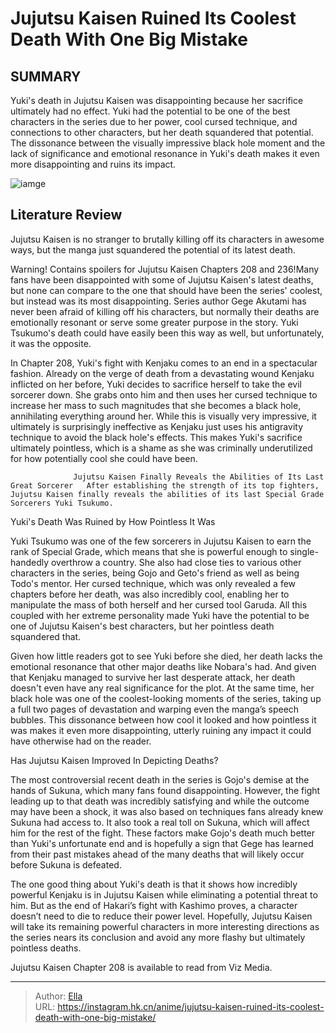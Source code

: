 # Jujutsu Kaisen Ruined Its Coolest Death With One Big Mistake


## SUMMARY 



  Yuki&#39;s death in Jujutsu Kaisen was disappointing because her sacrifice ultimately had no effect.   Yuki had the potential to be one of the best characters in the series due to her power, cool cursed technique, and connections to other characters, but her death squandered that potential.   The dissonance between the visually impressive black hole moment and the lack of significance and emotional resonance in Yuki&#39;s death makes it even more disappointing and ruins its impact.  

![iamge](https://static1.srcdn.com/wordpress/wp-content/uploads/2022/12/yuji-and-kenjaku-from-jujutsu-kaisen.jpg)

## Literature Review

Jujutsu Kaisen is no stranger to brutally killing off its characters in awesome ways, but the manga just squandered the potential of its latest death.




Warning! Contains spoilers for Jujutsu Kaisen Chapters 208 and 236!Many fans have been disappointed with some of Jujutsu Kaisen&#39;s latest deaths, but none can compare to the one that should have been the series&#39; coolest, but instead was its most disappointing. Series author Gege Akutami has never been afraid of killing off his characters, but normally their deaths are emotionally resonant or serve some greater purpose in the story. Yuki Tsukumo&#39;s death could have easily been this way as well, but unfortunately, it was the opposite.




In Chapter 208, Yuki&#39;s fight with Kenjaku comes to an end in a spectacular fashion. Already on the verge of death from a devastating wound Kenjaku inflicted on her before, Yuki decides to sacrifice herself to take the evil sorcerer down. She grabs onto him and then uses her cursed technique to increase her mass to such magnitudes that she becomes a black hole, annihilating everything around her. While this is visually very impressive, it ultimately is surprisingly ineffective as Kenjaku just uses his antigravity technique to avoid the black hole&#39;s effects. This makes Yuki&#39;s sacrifice ultimately pointless, which is a shame as she was criminally underutilized for how potentially cool she could have been.

                  Jujutsu Kaisen Finally Reveals the Abilities of Its Last Great Sorcerer   After establishing the strength of its top fighters, Jujutsu Kaisen finally reveals the abilities of its last Special Grade Sorcerers Yuki Tsukumo.   


 Yuki&#39;s Death Was Ruined by How Pointless It Was 
          




Yuki Tsukumo was one of the few sorcerers in Jujutsu Kaisen to earn the rank of Special Grade, which means that she is powerful enough to single-handedly overthrow a country. She also had close ties to various other characters in the series, being Gojo and Geto&#39;s friend as well as being Todo&#39;s mentor. Her cursed technique, which was only revealed a few chapters before her death, was also incredibly cool, enabling her to manipulate the mass of both herself and her cursed tool Garuda. All this coupled with her extreme personality made Yuki have the potential to be one of Jujutsu Kaisen&#39;s best characters, but her pointless death squandered that.

Given how little readers got to see Yuki before she died, her death lacks the emotional resonance that other major deaths like Nobara&#39;s had. And given that Kenjaku managed to survive her last desperate attack, her death doesn&#39;t even have any real significance for the plot. At the same time, her black hole was one of the coolest-looking moments of the series, taking up a full two pages of devastation and warping even the manga’s speech bubbles. This dissonance between how cool it looked and how pointless it was makes it even more disappointing, utterly ruining any impact it could have otherwise had on the reader.






 Has Jujutsu Kaisen Improved In Depicting Deaths? 
          

The most controversial recent death in the series is Gojo&#39;s demise at the hands of Sukuna, which many fans found disappointing. However, the fight leading up to that death was incredibly satisfying and while the outcome may have been a shock, it was also based on techniques fans already knew Sukuna had access to. It also took a real toll on Sukuna, which will affect him for the rest of the fight. These factors make Gojo&#39;s death much better than Yuki&#39;s unfortunate end and is hopefully a sign that Gege has learned from their past mistakes ahead of the many deaths that will likely occur before Sukuna is defeated.

The one good thing about Yuki&#39;s death is that it shows how incredibly powerful Kenjaku is in Jujutsu Kaisen while eliminating a potential threat to him. But as the end of Hakari’s fight with Kashimo proves, a character doesn’t need to die to reduce their power level. Hopefully, Jujutsu Kaisen will take its remaining powerful characters in more interesting directions as the series nears its conclusion and avoid any more flashy but ultimately pointless deaths.




Jujutsu Kaisen Chapter 208 is available to read from Viz Media.



---

> Author: [Ella](https://instagram.hk.cn/)  
> URL: https://instagram.hk.cn/anime/jujutsu-kaisen-ruined-its-coolest-death-with-one-big-mistake/  

